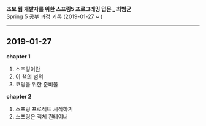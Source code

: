 
**초보 웹 개발자를 위한 스프링5 프로그래밍 입문 _ 최범균**   
Spring 5 공부 과정 기록  (2019-01-27 ~ )

***
**2019-01-27**  
---
****chapter 1****
1. 스프링이란  
2. 이 책의 범위  
3. 코딩을 위한 준비물  

****chapter 2****  
1. 스프링 프로젝트 시작하기  
2. 스프링은 객체 컨테이너  

